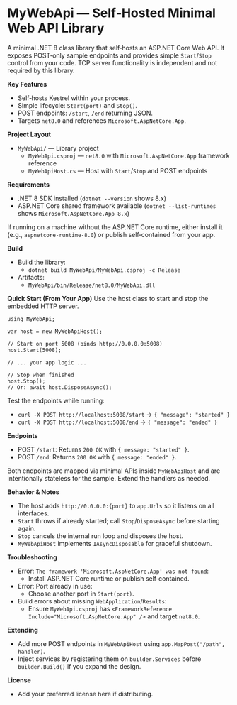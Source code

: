 # MyWebApi — Self‑Hosted Minimal Web API Library

A minimal .NET 8 class library that self‑hosts an ASP.NET Core Web API. It exposes POST‑only sample endpoints and provides simple `Start`/`Stop` control from your code. TCP server functionality is independent and not required by this library.

**Key Features**
- Self‑hosts Kestrel within your process.
- Simple lifecycle: `Start(port)` and `Stop()`.
- POST endpoints: `/start`, `/end` returning JSON.
- Targets `net8.0` and references `Microsoft.AspNetCore.App`.

**Project Layout**
- `MyWebApi/` — Library project
  - `MyWebApi.csproj` — `net8.0` with `Microsoft.AspNetCore.App` framework reference
  - `MyWebApiHost.cs` — Host with `Start`/`Stop` and POST endpoints

**Requirements**
- .NET 8 SDK installed (`dotnet --version` shows 8.x)
- ASP.NET Core shared framework available (`dotnet --list-runtimes` shows `Microsoft.AspNetCore.App 8.x`)

If running on a machine without the ASP.NET Core runtime, either install it (e.g., `aspnetcore-runtime-8.0`) or publish self‑contained from your app.

**Build**
- Build the library:
  - `dotnet build MyWebApi/MyWebApi.csproj -c Release`
- Artifacts:
  - `MyWebApi/bin/Release/net8.0/MyWebApi.dll`

**Quick Start (From Your App)**
Use the host class to start and stop the embedded HTTP server.

```
using MyWebApi;

var host = new MyWebApiHost();

// Start on port 5008 (binds http://0.0.0.0:5008)
host.Start(5008);

// ... your app logic ...

// Stop when finished
host.Stop();
// Or: await host.DisposeAsync();
```

Test the endpoints while running:
- `curl -X POST http://localhost:5008/start` → `{ "message": "started" }`
- `curl -X POST http://localhost:5008/end` → `{ "message": "ended" }`

**Endpoints**
- POST `/start`: Returns `200 OK` with `{ message: "started" }`.
- POST `/end`: Returns `200 OK` with `{ message: "ended" }`.

Both endpoints are mapped via minimal APIs inside `MyWebApiHost` and are intentionally stateless for the sample. Extend the handlers as needed.

**Behavior & Notes**
- The host adds `http://0.0.0.0:{port}` to `app.Urls` so it listens on all interfaces.
- `Start` throws if already started; call `Stop`/`DisposeAsync` before starting again.
- `Stop` cancels the internal run loop and disposes the host.
- `MyWebApiHost` implements `IAsyncDisposable` for graceful shutdown.

**Troubleshooting**
- Error: `The framework 'Microsoft.AspNetCore.App' was not found`:
  - Install ASP.NET Core runtime or publish self‑contained.
- Error: Port already in use:
  - Choose another port in `Start(port)`.
- Build errors about missing `WebApplication`/`Results`:
  - Ensure `MyWebApi.csproj` has `<FrameworkReference Include="Microsoft.AspNetCore.App" />` and target `net8.0`.

**Extending**
- Add more POST endpoints in `MyWebApiHost` using `app.MapPost("/path", handler)`.
- Inject services by registering them on `builder.Services` before `builder.Build()` if you expand the design.

**License**
- Add your preferred license here if distributing.
